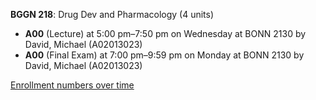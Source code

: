 **BGGN 218**: Drug Dev and Pharmacology (4 units)

- **A00** (Lecture) at 5:00 pm–7:50 pm on Wednesday at BONN 2130 by David, Michael (A02013023)
- **A00** (Final Exam) at 7:00 pm–9:59 pm on Monday at BONN 2130 by David, Michael (A02013023)

[Enrollment numbers over time](./BGGN218.tsv)
